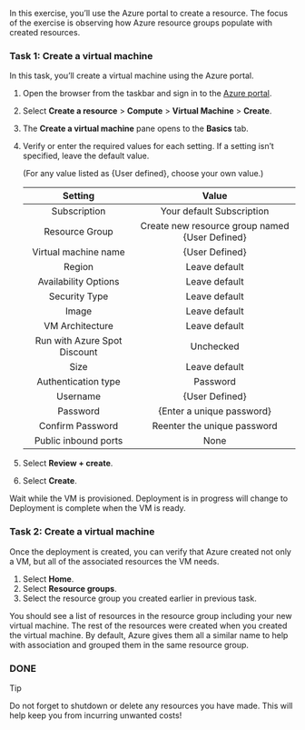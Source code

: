 In this exercise, you’ll use the Azure portal to create a resource. The focus of the exercise is observing how Azure resource groups populate with created resources. 



### Task 1: Create a virtual machine

In this task, you’ll create a virtual machine using the Azure portal.

1. Open the browser from the taskbar and sign in to the [Azure portal](https://portal.azure.com/learn.docs.microsoft.com?azure-portal=true).  
2. Select **Create a resource** > **Compute** > **Virtual Machine** > **Create**.  
3. The **Create a virtual machine** pane opens to the **Basics** tab.  
4. Verify or enter the required values for each setting. If a setting isn’t specified, leave the default value.

   (For any value listed as {User defined}, choose your own value.)

   
   | Setting | Value |
   |:---:|:---:|
   |Subscription|Your default Subscription|
   |Resource Group|Create new resource group named {User Defined}|
   |Virtual machine name|{User Defined}|
   |Region|Leave default|
   |Availability Options|Leave default|
   |Security Type|Leave default|
   |Image|Leave default|
   |VM Architecture|Leave default|
   |Run with Azure Spot Discount|Unchecked|
   |Size|Leave default|
   |Authentication type|Password|
   |Username|{User Defined}|
   |Password|{Enter a unique password}|
   |Confirm Password|Reenter the unique password|
   |Public inbound ports|None|
   
  
6. Select **Review + create**.  
7. Select **Create**.

Wait while the VM is provisioned. Deployment is in progress will change to Deployment is complete when the VM is ready.

### Task 2: Create a virtual machine

Once the deployment is created, you can verify that Azure created not only a VM, but all of the associated resources the VM needs.

1. Select **Home**.
2. Select **Resource groups**.
3. Select the resource group you created earlier in previous task.

You should see a list of resources in the resource group including your new virtual machine. The rest of the resources were created when you created the virtual machine. By default, Azure gives them all a similar name to help with association and grouped them in the same resource group.

### **DONE**

> [!TIP]
> Do not forget to shutdown or delete any resources you have made. This will help keep you from incurring unwanted costs!
